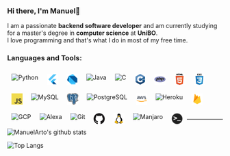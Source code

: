 ### Hi there, I'm Manuel👋
I am a passionate **backend software developer** and am currently studying for a master's degree in **computer science** at **UniBO**. <br>
I love programming and that's what I do in most of my free time.

### Languages and Tools:

<div align="center">
<img align="left" style="margin: 10px" alt="Python" height="26px" src="https://cdn.icon-icons.com/icons2/112/PNG/512/python_18894.png">
<img align="left" style="margin: 10px" alt="Flutter" height="26px" src="https://raw.githubusercontent.com/github/explore/80688e429a7d4ef2fca1e82350fe8e3517d3494d/topics/flutter/flutter.png">
<img align="left" style="margin: 10px" alt="Dart" height="26px" src="https://raw.githubusercontent.com/github/explore/80688e429a7d4ef2fca1e82350fe8e3517d3494d/topics/dart/dart.png">
<img align="left" style="margin: 10px" alt="Java" height="26px" src="https://cdn4.iconfinder.com/data/icons/logos-and-brands/512/181_Java_logo_logos-512.png">
<img align="left" style="margin: 10px" alt="C" height="26px" src="https://cdn.icon-icons.com/icons2/2415/PNG/512/c_original_logo_icon_146611.png">
<img align="left" style="margin: 10px" alt="Cpp" height="26px" src="https://raw.githubusercontent.com/github/explore/80688e429a7d4ef2fca1e82350fe8e3517d3494d/topics/cpp/cpp.png">
<img align="left" style="margin: 10px" alt="PHP" height="26px" src="https://raw.githubusercontent.com/github/explore/80688e429a7d4ef2fca1e82350fe8e3517d3494d/topics/php/php.png">
<img align="left" style="margin: 10px" alt="HTML5" height="26px" src="https://raw.githubusercontent.com/github/explore/80688e429a7d4ef2fca1e82350fe8e3517d3494d/topics/html/html.png">
<img align="left" style="margin: 10px" alt="CSS3" height="26px" src="https://raw.githubusercontent.com/github/explore/80688e429a7d4ef2fca1e82350fe8e3517d3494d/topics/css/css.png">
<img align="left" style="margin: 10px" alt="JavaScript" height="26px" src="https://raw.githubusercontent.com/github/explore/80688e429a7d4ef2fca1e82350fe8e3517d3494d/topics/javascript/javascript.png">
<img align="left" style="margin: 10px" alt="MySQL" height="26px" src="https://cdn.icon-icons.com/icons2/1381/PNG/128/mysqlworkbench_93532.png">
<img align="left" style="margin: 10px" alt="PostgreSQL" height="26px" src="https://raw.githubusercontent.com/github/explore/80688e429a7d4ef2fca1e82350fe8e3517d3494d/topics/postgresql/postgresql.png">
<img align="left" style="margin: 10px" alt="PostgreSQL" height="26px" src="https://cdn.icon-icons.com/icons2/2107/PNG/128/file_type_sqlite_icon_130153.png">

<br>
<br>

<img align="left" style="margin: 10px" alt="AWS" height="26px" src="https://raw.githubusercontent.com/github/explore/80688e429a7d4ef2fca1e82350fe8e3517d3494d/topics/aws/aws.png">
<img align="left" style="margin: 10px" alt="Heroku" height="26px" src="https://cdn.icon-icons.com/icons2/2108/PNG/512/heroku_icon_130912.png">
<img align="left" style="margin: 10px" alt="Firebase" height="26px" src="https://raw.githubusercontent.com/github/explore/80688e429a7d4ef2fca1e82350fe8e3517d3494d/topics/firebase/firebase.png">
<img align="left" style="margin: 10px" alt="GCP" height="26px" src="https://cdn.icon-icons.com/icons2/2621/PNG/512/brand_google_cloud_icon_157339.png">
<img align="left" style="margin: 10px" alt="Alexa" height="26px" src="https://cdn.icon-icons.com/icons2/2108/PNG/128/amazon_alexa_icon_130998.png">

<br>
<br>

<img align="left" style="margin: 10px" alt="Git" height="26px" src="https://cdn.icon-icons.com/icons2/2415/PNG/128/git_plain_logo_icon_146507.png">
<img align="left" style="margin: 10px" alt="GitHub" height="26px" src="https://raw.githubusercontent.com/github/explore/78df643247d429f6cc873026c0622819ad797942/topics/github/github.png">
<img align="left" style="margin: 10px" alt="Linux" height="26px" src="https://raw.githubusercontent.com/github/explore/80688e429a7d4ef2fca1e82350fe8e3517d3494d/topics/linux/linux.png">
<img align="left" style="margin: 10px" alt="Manjaro" height="26px" src="https://cdn.icon-icons.com/icons2/1381/PNG/512/manjarowelcome_94304.png">
<img align="left" style="margin: 10px" alt="Terminal" height="26px" src="https://raw.githubusercontent.com/github/explore/80688e429a7d4ef2fca1e82350fe8e3517d3494d/topics/terminal/terminal.png">

<br>
<br>

</div>

---

![ManuelArto's github stats](https://github-readme-stats.vercel.app/api?username=ManuelArto&theme=calm&show_icons=true&hide=contribs,issues)

![Top Langs](https://github-readme-stats.vercel.app/api/top-langs/?username=ManuelArto&layout=compact&exclude_repo=ManuelArto.github.io&hide=swift)

